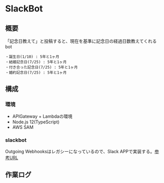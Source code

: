 # SlackBot

## 概要

「記念日教えて」と投稿すると、現在を基準に記念日の経過日数教えてくれるbot

```
・誕生日(1/10) : 5年と1ヶ月
・結婚記念日(7/25) : 5年と1ヶ月
・付き合った記念日(7/25) : 5年と1ヶ月
・婚約記念日(7/25) : 5年と1ヶ月
```

## 構成
### 環境

- APIGateway + Lambdaの環境
- Node.js 12(TypeScript)
- AWS SAM

### slackbot

Outgoing Webhooksはレガシーになっているので、Slack APPで実装する。[参考URL](https://qiita.com/NishimuraRisuto/items/342256f6ed6cb504059a)

## 作業ログ